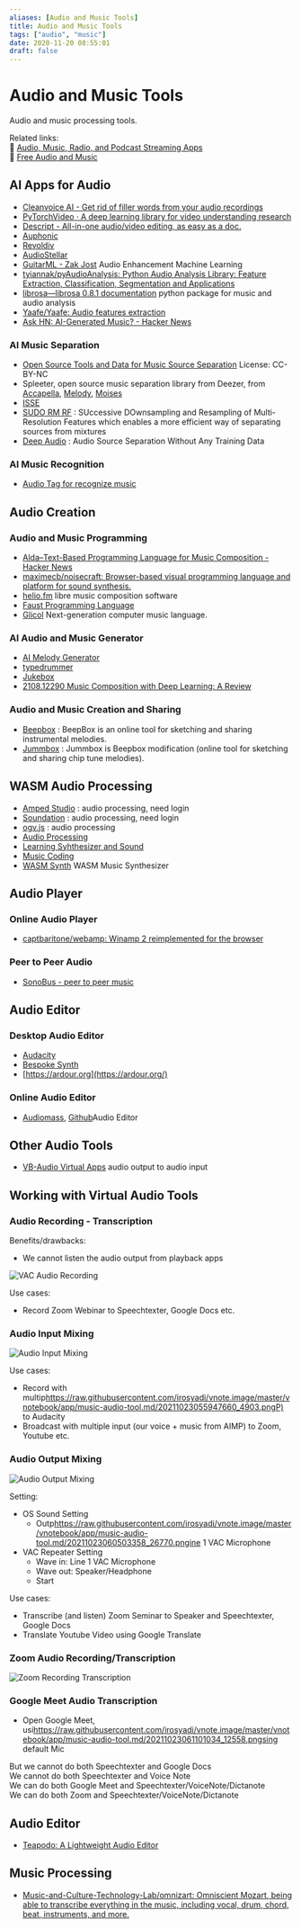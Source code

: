 ```yaml
---
aliases: [Audio and Music Tools]
title: Audio and Music Tools
tags: ["audio", "music"]
date: 2020-11-20 08:55:01
draft: false
---
```


# Audio and Music Tools

Audio and music processing tools.

Related links:  
🔗 [Audio, Music, Radio, and Podcast Streaming Apps](audio-streaming.md)  
🔗 [Free Audio and Music](free-audio.md)

## AI Apps for Audio

- [Cleanvoice AI - Get rid of filler words from your audio recordings](https://cleanvoice.ai/)
- [PyTorchVideo · A deep learning library for video understanding research](https://pytorchvideo.org/)
- [Descript - All-in-one audio/video editing, as easy as a doc.](https://www.descript.com/)
- [Auphonic](https://auphonic.com/landing)
- [Revoldiv](https://revoldiv.com/)
- [AudioStellar](http://www.audiostellar.xyz/)
- [GuitarML - Zak Jost](https://blog.zakjost.com/post/guitarml/) Audio Enhancement Machine Learning
- [tyiannak/pyAudioAnalysis: Python Audio Analysis Library: Feature Extraction, Classification, Segmentation and Applications](https://github.com/tyiannak/pyAudioAnalysis)
- [librosa—librosa 0.8.1 documentation](https://librosa.org/doc/latest/index.html) python package for music and audio analysis
- [Yaafe/Yaafe: Audio features extraction](https://github.com/Yaafe/Yaafe)
- [Ask HN: AI-Generated Music? - Hacker News](https://news.ycombinator.com/item?id=31968456)

### AI Music Separation

- [Open Source Tools and Data for Music Source Separation](https://source-separation.github.io/tutorial/landing.html) License: CC-BY-NC
- Spleeter, open source music separation library from Deezer, from [Accapella](https://www.acapella-extractor.com/), [Melody](https://melody.ml/), [Moises](https://moises.ai/)
- [ISSE](https://github.com/linuxmao-org/ISSE)
- [SUDO RM RF](https://github.com/etzinis/sudo_rm_rf) : SUccessive DOwnsampling and Resampling of Multi-Resolution Features which enables a more efficient way of separating sources from mixtures
- [Deep Audio](https://github.com/adobe/Deep-Audio-Prior) : Audio Source Separation Without Any Training Data

### AI Music Recognition

- [Audio Tag for recognize music](https://audiotag.info/)

## Audio Creation

### Audio and Music Programming

- [Alda–Text-Based Programming Language for Music Composition - Hacker News](https://news.ycombinator.com/item?id=28198641)
- [maximecb/noisecraft: Browser-based visual programming language and platform for sound synthesis.](https://github.com/maximecb/noisecraft)
- [helio.fm](https://helio.fm/) libre music composition software
- [Faust Programming Language](https://faust.grame.fr/)
- [Glicol](https://glicol.org/) Next-generation computer music language.

### AI Audio and Music Generator

- [AI Melody Generator](https://dopeloop.ai/melody-generator/)
- [typedrummer](http://typedrummer.com/)
- [Jukebox](https://openai.com/blog/jukebox/)
- [2108.12290 Music Composition with Deep Learning: A Review](https://arxiv.org/abs/2108.12290)

### Audio and Music Creation and Sharing

- [Beepbox](https://beepbox.co/) : BeepBox is an online tool for sketching and sharing instrumental melodies.
- [Jummbox](https://jummbus.bitbucket.io) : Jummbox is Beepbox modification (online tool for sketching and sharing chip tune melodies).

## WASM Audio Processing

- [Amped Studio](https://ampedstudio.com/) : audio processing, need login
- [Soundation](https://soundation.com/) : audio processing, need login
- [ogv.js](https://brionv.com/misc/ogv.js/demo/) : audio processing
- [Audio Processing](https://www.webaudiomodules.org/)
- [Learning Syhthesizer and Sound](https://learningsynths.ableton.com/)
- [Music Coding](https://petersalomonsen.com/webassemblymusic/livecodev1/?gist=ea73551e352440d5f470c6af89d7fe7c)
- [WASM Synth](https://timdaub.github.io/wasm-synth/) WASM Music Synthesizer

## Audio Player

### Online Audio Player

- [captbaritone/webamp: Winamp 2 reimplemented for the browser](https://github.com/captbaritone/webamp)

### Peer to Peer Audio

- [SonoBus - peer to peer music](https://sonobus.net/)

## Audio Editor

### Desktop Audio Editor

- [Audacity](https://www.audacityteam.org/)
- [Bespoke Synth](https://www.bespokesynth.com/)
- [https://ardour.org](https://ardour.org/)

### Online Audio Editor

- [Audiomass](https://audiomass.co/), [Github](https://github.com/pkalogiros/audiomass)Audio Editor

## Other Audio Tools

- [VB-Audio Virtual Apps](https://vb-audio.com/Cable/) audio output to audio input

## Working with Virtual Audio Tools

### Audio Recording - Transcription

Benefits/drawbacks:

- We cannot listen the audio output from playback apps

![VAC Audio Recording](_v_images/20211023055131420_4883.png)

Use cases:

- Record Zoom Webinar to Speechtexter, Google Docs etc.

### Audio Input Mixing

![Audio Input Mixing](_v_images/20211023055947660_4903.png)

Use cases:

- Record with multip<https://raw.githubusercontent.com/irosyadi/vnote.image/master/vnotebook/app/music-audio-tool.md/20211023055947660_4903.pngP)> to Audacity
- Broadcast with multiple input (our voice + music from AIMP) to Zoom, Youtube etc.

### Audio Output Mixing

![Audio Output Mixing](_v_images/20211023060503358_26770.png)

Setting:

- OS Sound Setting
    - Outp<https://raw.githubusercontent.com/irosyadi/vnote.image/master/vnotebook/app/music-audio-tool.md/20211023060503358_26770.pngine> 1 VAC Microphone
- VAC Repeater Setting
    - Wave in: Line 1 VAC Microphone
    - Wave out: Speaker/Headphone
    - Start

Use cases:

- Transcribe (and listen) Zoom Seminar to Speaker and Speechtexter, Google Docs
- Translate Youtube Video using Google Translate

### Zoom Audio Recording/Transcription

![Zoom Recording Transcription](_v_images/20211023061101034_12558.png)

### Google Meet Audio Transcription

- Open Google Meet, usi<https://raw.githubusercontent.com/irosyadi/vnote.image/master/vnotebook/app/music-audio-tool.md/20211023061101034_12558.pngsing> default Mic

But we cannot do both Speechtexter and Google Docs  
We cannot do both Speechtexter and Voice Note  
We can do both Google Meet and Speechtexter/VoiceNote/Dictanote  
We can do both Zoom and Speechtexter/VoiceNote/Dictanote

## Audio Editor

- [Teapodo: A Lightweight Audio Editor](https://teapodo.com/)


## Music Processing

- [Music-and-Culture-Technology-Lab/omnizart: Omniscient Mozart, being able to transcribe everything in the music, including vocal, drum, chord, beat, instruments, and more.](https://github.com/Music-and-Culture-Technology-Lab/omnizart)